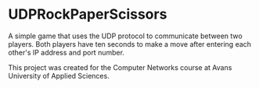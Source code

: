 # UDPRockPaperScissors

A simple game that uses the UDP protocol to communicate between two players.
Both players have ten seconds to make a move after entering each other's IP address and port number.

This project was created for the Computer Networks course at Avans University of Applied Sciences.